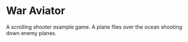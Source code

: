 # War Aviator
A scrolling shooter example game. 
A plane flies over the ocean shooting down enemy planes.
